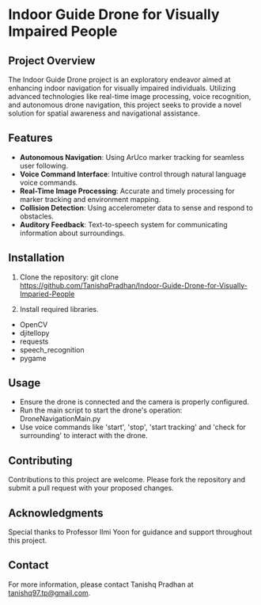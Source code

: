 # Indoor Guide Drone for Visually Impaired People

## Project Overview
The Indoor Guide Drone project is an exploratory endeavor aimed at enhancing indoor navigation for visually impaired individuals. Utilizing advanced technologies like real-time image processing, voice recognition, and autonomous drone navigation, this project seeks to provide a novel solution for spatial awareness and navigational assistance.

## Features
- **Autonomous Navigation**: Using ArUco marker tracking for seamless user following.
- **Voice Command Interface**: Intuitive control through natural language voice commands.
- **Real-Time Image Processing**: Accurate and timely processing for marker tracking and environment mapping.
- **Collision Detection**: Using accelerometer data to sense and respond to obstacles.
- **Auditory Feedback**: Text-to-speech system for communicating information about surroundings.

## Installation
1. Clone the repository:
git clone https://github.com/TanishqPradhan/Indoor-Guide-Drone-for-Visually-Imparied-People

2. Install required libraries.
  - OpenCV
  - djitellopy
  - requests
  - speech_recognition
  - pygame

## Usage
- Ensure the drone is connected and the camera is properly configured.
- Run the main script to start the drone's operation:
DroneNavigationMain.py
- Use voice commands like 'start', 'stop', 'start tracking' and 'check for surrounding' to interact with the drone.

## Contributing
Contributions to this project are welcome. Please fork the repository and submit a pull request with your proposed changes.

## Acknowledgments
Special thanks to Professor Ilmi Yoon for guidance and support throughout this project.

## Contact
For more information, please contact Tanishq Pradhan at tanishq97.tp@gmail.com.
